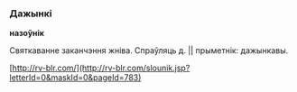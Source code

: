 ### Дажынкі
**назоўнік**

Святкаванне заканчэння жніва. Спраўляць д. || прыметнік: дажынкавы.

<a rel="author">[http://rv-blr.com/](http://rv-blr.com/slounik.jsp?letterId=0&maskId=0&pageId=783)</a>
